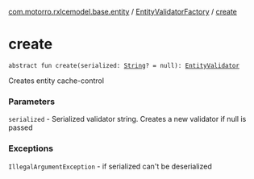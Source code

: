 [com.motorro.rxlcemodel.base.entity](../index.md) / [EntityValidatorFactory](index.md) / [create](./create.md)

# create

`abstract fun create(serialized: `[`String`](https://kotlinlang.org/api/latest/jvm/stdlib/kotlin/-string/index.html)`? = null): `[`EntityValidator`](../-entity-validator/index.md)

Creates entity cache-control

### Parameters

`serialized` - Serialized validator string. Creates a new validator if null is passed

### Exceptions

`IllegalArgumentException` - if serialized can't be deserialized